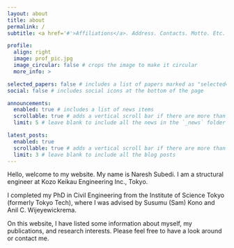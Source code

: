 ```yaml
---
layout: about
title: about
permalink: /
subtitle: <a href='#'>Affiliations</a>. Address. Contacts. Motto. Etc.

profile:
  align: right
  image: prof_pic.jpg
  image_circular: false # crops the image to make it circular
  more_info: >

selected_papers: false # includes a list of papers marked as "selected={true}"
social: false # includes social icons at the bottom of the page

announcements:
  enabled: true # includes a list of news items
  scrollable: true # adds a vertical scroll bar if there are more than 3 news items
  limit: 5 # leave blank to include all the news in the `_news` folder

latest_posts:
  enabled: true
  scrollable: true # adds a vertical scroll bar if there are more than 3 new posts items
  limit: 3 # leave blank to include all the blog posts
---
```


Hello, welcome to my website. My name is Naresh Subedi. I am a structural engineer at Kozo Keikau Engineering Inc., Tokyo.

I completed my PhD in Civil Engineering from the Institute of Science Tokyo (formerly Tokyo Tech), where I was advised by Susumu (Sam) Kono and Anil C. Wijeyewickrema.  

On this website, I have listed some information about myself, my publications, and research interests. Please feel free to have a look around or contact me.